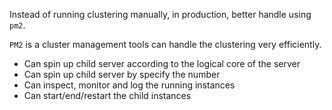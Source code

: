 Instead of running clustering manually, in production, better handle using `pm2`.

`PM2` is a cluster management tools can handle the clustering very efficiently.

- Can spin up child server according to the logical core of the server
- Can spin up child server by specify the number
- Can inspect, monitor and log the running instances
- Can start/end/restart the child instances
